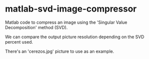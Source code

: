 # matlab-svd-image-compressor

Matlab code to compress an image using the 'Singular Value Decomposition' method (SVD). 

We can compare the output picture resolution depending on the SVD percent used.

There's an 'cerezos.jpg' picture to use as an example.
